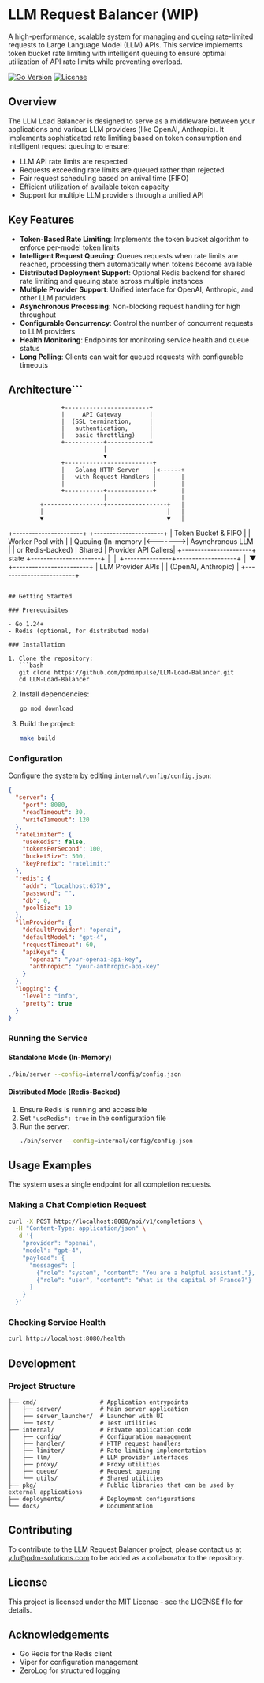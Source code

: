 # LLM Request Balancer (WIP)

A high-performance, scalable system for managing and queing rate-limited requests to Large Language Model (LLM) APIs. This service implements token bucket rate limiting with intelligent queuing to ensure optimal utilization of API rate limits while preventing overload.

[![Go Version](https://img.shields.io/badge/Go-1.24-blue.svg)](https://golang.org/)
[![License](https://img.shields.io/badge/License-MIT-green.svg)](LICENSE)

## Overview

The LLM Load Balancer is designed to serve as a middleware between your applications and various LLM providers (like OpenAI, Anthropic). It implements sophisticated rate limiting based on token consumption and intelligent request queuing to ensure:

- LLM API rate limits are respected
- Requests exceeding rate limits are queued rather than rejected
- Fair request scheduling based on arrival time (FIFO)
- Efficient utilization of available token capacity
- Support for multiple LLM providers through a unified API

## Key Features

- **Token-Based Rate Limiting**: Implements the token bucket algorithm to enforce per-model token limits
- **Intelligent Request Queuing**: Queues requests when rate limits are reached, processing them automatically when tokens become available
- **Distributed Deployment Support**: Optional Redis backend for shared rate limiting and queuing state across multiple instances
- **Multiple Provider Support**: Unified interface for OpenAI, Anthropic, and other LLM providers
- **Asynchronous Processing**: Non-blocking request handling for high throughput
- **Configurable Concurrency**: Control the number of concurrent requests to LLM providers
- **Health Monitoring**: Endpoints for monitoring service health and queue status
- **Long Polling**: Clients can wait for queued requests with configurable timeouts

## Architecture```
                   +------------------------+
                   |     API Gateway        |
                   |  (SSL termination,     |
                   |   authentication,      |
                   |   basic throttling)    |
                   +-----------+------------+
                               │
                               ▼
                   +-------------------------+
                   |   Golang HTTP Server    |<------+
                   |   with Request Handlers |       |
                   |                         |       |
                   +-----------+-------------+       |
                               │                     |
             +-----------------+-----------------+   |
             |                                   |   |
             ▼                                   ▼   |
  +----------------------+         +----------------------+
  |  Token Bucket & FIFO |         |  Worker Pool with    |
  |  Queuing (In-memory  |<------->|  Asynchronous LLM    | 
  |  or Redis-backed)    |  Shared |  Provider API Callers| 
  +----------------------+  state  +----------------------+
             │                                   │
             +---------------+-------------------+
                             │
                             ▼
                   +------------------------+
                   |   LLM Provider APIs    |
                   |  (OpenAI, Anthropic)   |
                   +------------------------+
```

## Getting Started

### Prerequisites

- Go 1.24+
- Redis (optional, for distributed mode)

### Installation

1. Clone the repository:
   ```bash
   git clone https://github.com/pdmimpulse/LLM-Load-Balancer.git
   cd LLM-Load-Balancer
   ```

2. Install dependencies:
   ```bash
   go mod download
   ```

3. Build the project:
   ```bash
   make build
   ```

### Configuration

Configure the system by editing `internal/config/config.json`:

```json
{
  "server": {
    "port": 8080,
    "readTimeout": 30,
    "writeTimeout": 120
  },
  "rateLimiter": {
    "useRedis": false,
    "tokensPerSecond": 100,
    "bucketSize": 500,
    "keyPrefix": "ratelimit:"
  },
  "redis": {
    "addr": "localhost:6379",
    "password": "",
    "db": 0,
    "poolSize": 10
  },
  "llmProvider": {
    "defaultProvider": "openai",
    "defaultModel": "gpt-4",
    "requestTimeout": 60,
    "apiKeys": {
      "openai": "your-openai-api-key",
      "anthropic": "your-anthropic-api-key"
    }
  },
  "logging": {
    "level": "info",
    "pretty": true
  }
}
```

### Running the Service

#### Standalone Mode (In-Memory)

```bash
./bin/server --config=internal/config/config.json
```

#### Distributed Mode (Redis-Backed)

1. Ensure Redis is running and accessible
2. Set `"useRedis": true` in the configuration file
3. Run the server:
   ```bash
   ./bin/server --config=internal/config/config.json
   ```

## Usage Examples

The system uses a single endpoint for all completion requests.

### Making a Chat Completion Request

```bash
curl -X POST http://localhost:8080/api/v1/completions \
  -H "Content-Type: application/json" \
  -d '{
    "provider": "openai",
    "model": "gpt-4",
    "payload": {
      "messages": [
        {"role": "system", "content": "You are a helpful assistant."},
        {"role": "user", "content": "What is the capital of France?"}
      ]
    }
  }'
```

### Checking Service Health

```bash
curl http://localhost:8080/health
```

## Development

### Project Structure

```
├── cmd/                  # Application entrypoints
│   ├── server/           # Main server application
│   ├── server_launcher/  # Launcher with UI
│   └── test/             # Test utilities
├── internal/             # Private application code
│   ├── config/           # Configuration management
│   ├── handler/          # HTTP request handlers
│   ├── limiter/          # Rate limiting implementation
│   ├── llm/              # LLM provider interfaces
│   ├── proxy/            # Proxy utilities
│   ├── queue/            # Request queuing
│   └── utils/            # Shared utilities
├── pkg/                  # Public libraries that can be used by external applications
├── deployments/          # Deployment configurations
└── docs/                 # Documentation
```

## Contributing

To contribute to the LLM Request Balancer project, please contact us at y.lu@pdm-solutions.com to be added as a collaborator to the repository.

## License

This project is licensed under the MIT License - see the LICENSE file for details.

## Acknowledgements

- Go Redis for the Redis client
- Viper for configuration management
- ZeroLog for structured logging 

